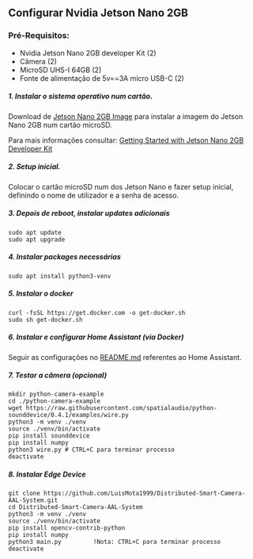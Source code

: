 ## Configurar Nvidia Jetson Nano 2GB 

### Pré-Requisitos:
- Nvidia Jetson Nano 2GB developer Kit (2)
- Câmera (2)
- MicroSD UHS-I 64GB (2)
- Fonte de alimentação de 5v==3A micro USB-C (2)

##### 1. Instalar o sistema operativo num cartão.
Download de [Jetson Nano 2GB Image](https://developer.nvidia.com/jetson-nano-2gb-sd-card-image/) para instalar a imagem do Jetson Nano 2GB num cartão microSD. 

Para mais informações consultar: [Getting Started with Jetson Nano 2GB Developer Kit](https://developer.nvidia.com/embedded/learn/get-started-jetson-nano-2gb-devkit)

##### 2. Setup inicial.
Colocar o cartão microSD num dos Jetson Nano e fazer setup inicial, definindo o nome de utilizador e a senha de acesso.

##### 3. Depois de reboot, instalar updates adicionais
    sudo apt update  
    sudo apt upgrade

##### 4. Instalar packages necessárias
    sudo apt install python3-venv  

##### 5. Instalar o docker
    curl -fsSL https://get.docker.com -o get-docker.sh  
    sudo sh get-docker.sh

##### 6. Instalar e configurar Home Assistant (via Docker)
Seguir as configurações no [README.md](https://github.com/LuisMota1999/Distributed-Smart-Camera-AAL-System/blob/master/README.md) referentes ao Home Assistant.

##### 7. Testar a câmera (opcional)
    mkdir python-camera-example
    cd ./python-camera-example
    wget https://raw.githubusercontent.com/spatialaudio/python-sounddevice/0.4.1/examples/wire.py
    python3 -m venv ./venv
    source ./venv/bin/activate
    pip install sounddevice
    pip install numpy
    python3 wire.py # CTRL+C para terminar processo
    deactivate

##### 8. Instalar Edge Device
    git clone https://github.com/LuisMota1999/Distributed-Smart-Camera-AAL-System.git
    cd Distributed-Smart-Camera-AAL-System
    python3 -m venv ./venv
    source ./venv/bin/activate
    pip install opencv-contrib-python
    pip install numpy
    python3 main.py         !Nota: CTRL+C para terminar processo
    deactivate